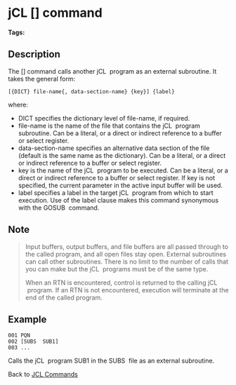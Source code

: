 # jCL [] command

<PageHeader />

**Tags:**
<badge text='jcl' vertical='middle' />

## Description

The [] command calls another jCL  program as an external subroutine. It takes the general form:

```
[{DICT} file-name{, data-section-name} {key}] {label}
```

where:

- DICT specifies the dictionary level of file-name, if required.
- file-name is the name of the file that contains the jCL  program subroutine. Can be a literal, or a direct or indirect reference to a buffer or select register.
- data-section-name specifies an alternative data section of the file (default is the same name as the dictionary). Can be a literal, or a direct or indirect reference to a buffer or select register.
- key is the name of the jCL  program to be executed. Can be a literal, or a direct or indirect reference to a buffer or select register. If key is not specified, the current parameter in the active input buffer will be used.
- label specifies a label in the target jCL  program from which to start execution. Use of the label clause makes this command synonymous with the GOSUB  command.

## Note

> Input buffers, output buffers, and file buffers are all passed through to the called program, and all open files stay open. External subroutines can call other subroutines. There is no limit to the number of calls that you can make but the jCL  programs must be of the same type.
> 
> When an RTN is encountered, control is returned to the calling jCL  program. If an RTN is not encountered, execution will terminate at the end of the called program.

## Example

```
001 PQN
002 [SUBS  SUB1]
003 ...
```

Calls the jCL  program SUB1 in the SUBS  file as an external subroutine.

Back to [JCL Commands](./../jcl-commands)
  
<PageFooter />